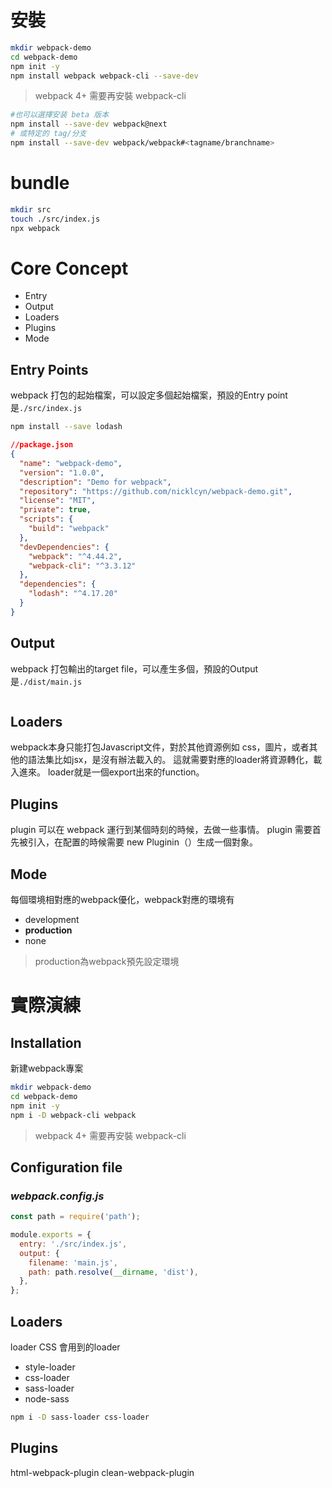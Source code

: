 # 安裝
```sh
mkdir webpack-demo
cd webpack-demo
npm init -y
npm install webpack webpack-cli --save-dev
```
  >webpack 4+ 需要再安裝 webpack-cli

```sh
#也可以選擇安装 beta 版本
npm install --save-dev webpack@next
# 或特定的 tag/分支
npm install --save-dev webpack/webpack#<tagname/branchname>
```

# bundle
```sh
mkdir src
touch ./src/index.js
npx webpack
```

# Core Concept
  - Entry
  - Output
  - Loaders
  - Plugins
  - Mode

## Entry Points
  webpack 打包的起始檔案，可以設定多個起始檔案，預設的Entry point是`./src/index.js`

```sh
npm install --save lodash
```
```json
//package.json
{
  "name": "webpack-demo",
  "version": "1.0.0",
  "description": "Demo for webpack",
  "repository": "https://github.com/nicklcyn/webpack-demo.git",
  "license": "MIT",
  "private": true,
  "scripts": {
    "build": "webpack"
  },
  "devDependencies": {
    "webpack": "^4.44.2",
    "webpack-cli": "^3.3.12"
  },
  "dependencies": {
    "lodash": "^4.17.20"
  }
}
```


## Output
  webpack 打包輸出的target file，可以產生多個，預設的Output是`./dist/main.js`

  
  
  
  ```javascript
  

  ```

## Loaders
  webpack本身只能打包Javascript文件，對於其他資源例如 css，圖片，或者其他的語法集比如jsx，是沒有辦法載入的。 這就需要對應的loader將資源轉化，載入進來。
  loader就是一個export出來的function。
  
## Plugins
  plugin 可以在 webpack 運行到某個時刻的時候，去做一些事情。
  plugin 需要首先被引入，在配置的時候需要 new Pluginin（）生成一個對象。

## Mode
  每個環境相對應的webpack優化，webpack對應的環境有
  + development
  + **production**
  + none

  >production為webpack預先設定環境
# 實際演練

  ## Installation

  新建webpack專案

  ```sh
  mkdir webpack-demo
  cd webpack-demo
  npm init -y
  npm i -D webpack-cli webpack
  ```

  >webpack 4+ 需要再安裝 webpack-cli



## Configuration file
### *webpack.config.js*
```javascript
const path = require('path');

module.exports = {
  entry: './src/index.js',
  output: {
    filename: 'main.js',
    path: path.resolve(__dirname, 'dist'),
  },
};
```

## **Loaders**
loader CSS
會用到的loader
+ style-loader
+ css-loader
+ sass-loader
+ node-sass
```sh
npm i -D sass-loader css-loader
```

## Plugins
  html-webpack-plugin
  clean-webpack-plugin
